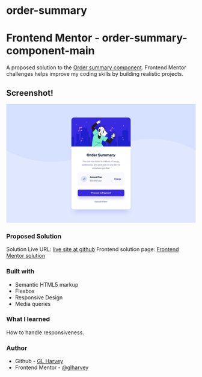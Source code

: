 # order-summary
# Frontend Mentor - order-summary-component-main
A proposed solution to the [Order summary component](https://www.frontendmentor.io/challenges/order-summary-component-QlPmajDUj). Frontend Mentor challenges helps improve my coding skills by building realistic projects.

## Screenshot!
![desktop-design](assets/desktop-design.jpg)

### Proposed Solution
Solution Live URL: [live site at github](https://glharvey.github.io/order-summary/)
Frontend solution page: [Frontend Mentor solution](https://www.frontendmentor.io/solutions/order-summary-card-solution-jxuE2Y9aQs)

### Built with
- Semantic HTML5 markup
- Flexbox
- Responsive Design
- Media queries

### What I learned
How to handle responsiveness.

### Author
- Github - [GL Harvey](https://github.com/glharvey) 
- Frontend Mentor - [@glharvey](https://www.frontendmentor.io/profile/glharvey)
